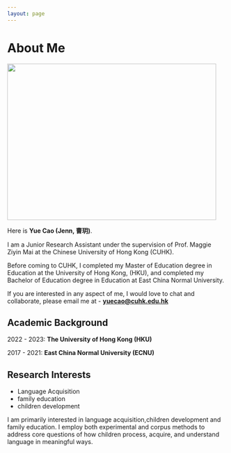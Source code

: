 ```yaml
---
layout: page
---
```


# About Me

<img src="images/caihanlin.jpg" class="floatpic" width="480" height="360">

Here is **Yue Cao (Jenn, 曹玥)**.

I am a Junior Research Assistant under the supervision of Prof. Maggie Ziyin Mai at the Chinese University of Hong Kong (CUHK).

Before coming to CUHK, I completed my Master of Education degree in Education at the University of Hong Kong, (HKU), and completed my Bachelor of Education degree in Education at East China Normal University.

If you are interested in any aspect of me, I would love to chat and collaborate, please email me at - **yuecao@cuhk.edu.hk**

## Academic Background

2022 - 2023: **The University of Hong Kong (HKU)**

2017 - 2021: **East China Normal University (ECNU)**

## Research Interests

- Language Acquisition
- family education
- children development

I am primarily interested in language acquisition,children development and family education. I employ both experimental and corpus methods to address core questions of how children process, acquire, and understand language in meaningful ways.


